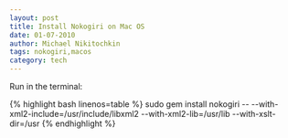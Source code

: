 ```yaml
---
layout: post
title: Install Nokogiri on Mac OS
date: 01-07-2010
author: Michael Nikitochkin
tags: nokogiri,macos
category: tech
---
```


Run in the terminal:

{% highlight bash linenos=table %}
sudo gem install nokogiri -- --with-xml2-include=/usr/include/libxml2 --with-xml2-lib=/usr/lib --with-xslt-dir=/usr
{% endhighlight %}
